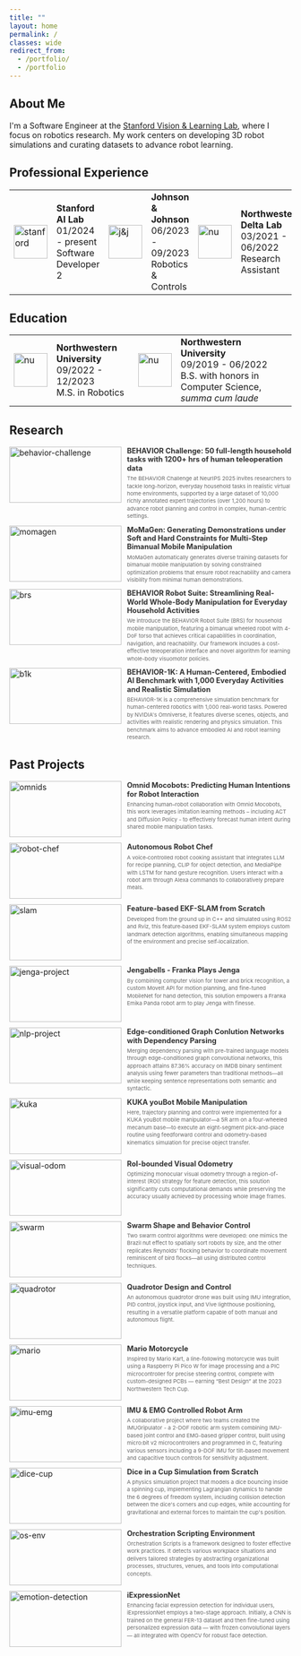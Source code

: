 ```yaml
---
title: ""
layout: home
permalink: /
classes: wide
redirect_from:
  - /portfolio/
  - /portfolio
---
```


## About Me

I'm a Software Engineer at the [Stanford Vision & Learning Lab](https://svl.stanford.edu/), where I focus on robotics research. My work centers on developing 3D robot simulations and curating datasets to advance robot learning.

## Professional Experience
<table>
  <tbody>
    <tr>
      <td style = "border-bottom-width:0;"><img src="{{site.baseurl}}/assets/images/sail.png" alt="stanford" width="60"></td>
      <td style = "border-bottom-width:0;">
        <strong>Stanford AI Lab</strong> <br> 01/2024 - present <br> Software Developer 2</td>
      <td style = "border-bottom-width:0;"><img src="{{site.baseurl}}/assets/images/johnson-and-johnson.png" alt="j&j" width="60"></td>
      <td style = "border-bottom-width:0;">
        <strong>Johnson & Johnson</strong> <br> 06/2023 - 09/2023 <br> Robotics & Controls</td>
      <td style="border-bottom-width:0;"><img src="{{site.baseurl}}/assets/images/delta-lab.png" alt="nu" width="60"></td>
      <td style="border-bottom-width:0;">
        <strong>Northwestern Delta Lab</strong> <br> 03/2021 - 06/2022 <br> Research Assistant</td>
    </tr>
  </tbody>
</table>

## Education
<table>
  <tbody>
    <tr>
      <td style="border-bottom-width:0;"><img src="{{site.baseurl}}/assets/images/northwestern.jpg" alt="nu" width="60"></td>
      <td style="border-bottom-width:0;">
        <strong>Northwestern University</strong> <br> 09/2022 - 12/2023 <br> M.S. in Robotics
      </td>
      <td style="border-bottom-width:0;"><img src="{{site.baseurl}}/assets/images/northwestern.jpg" alt="nu" width="60"></td>
      <td style="border-bottom-width:0;">
        <strong>Northwestern University</strong> <br> 09/2019 - 06/2022 <br> B.S. with honors in Computer Science, <em>summa cum laude</em>
      </td>
    </tr>
  </tbody>
</table>


## Research

<div class="container">
  <div class="image-container">
    <a href="https://behavior.stanford.edu/challenge/">
      <img src="{{site.baseurl}}/assets/images/behavior_challenge.png" alt="behavior-challenge">
    </a>
  </div>
  <div class="text-container">
    <div class="header-row">
      <a href="https://behavior.stanford.edu/challenge/" class="title-link">
        <h3>BEHAVIOR Challenge: 50 full-length household tasks with 1200+ hrs of human teleoperation data</h3>
      </a>
    </div>
    <div class="text-content">
      <p>The BEHAVIOR Challenge at NeurIPS 2025 invites researchers to tackle long-horizon, everyday household tasks in realistic virtual home environments, supported by a large dataset of 10,000 richly annotated expert trajectories (over 1,200 hours) to advance robot planning and control in complex, human-centric settings.</p>
    </div>
  </div>
</div>

<div class="container">
  <div class="image-container">
    <a href="https://momagen-rss.github.io/">
      <img src="{{site.baseurl}}/assets/images/momagen.png" alt="momagen">
    </a>
  </div>
  <div class="text-container">
    <div class="header-row">
      <a href="https://momagen-rss.github.io/" class="title-link">
        <h3>MoMaGen: Generating Demonstrations under Soft and Hard Constraints for Multi-Step Bimanual Mobile Manipulation</h3>
      </a>
    </div>
    <div class="text-content">
      <p>MoMaGen automatically generates diverse training datasets for bimanual mobile manipulation by solving constrained optimization problems that ensure robot reachability and camera visibility from minimal human demonstrations.</p>
    </div>
  </div>
</div>

<div class="container">
  <div class="image-container">
    <a href="https://behavior-robot-suite.github.io/">
      <img src="{{site.baseurl}}/assets/images/brs_hardware.jpg" alt="brs">
    </a>
  </div>
  <div class="text-container">
    <div class="header-row">
      <a href="https://behavior-robot-suite.github.io/" class="title-link">
        <h3>BEHAVIOR Robot Suite: Streamlining Real-World Whole-Body Manipulation for Everyday Household Activities</h3>
      </a>
    </div>
    <div class="text-content">
      <p>We introduce the BEHAVIOR Robot Suite (BRS) for household mobile manipulation, featuring a bimanual wheeled robot with 4-DoF torso that achieves critical capabilities in coordination, navigation, and reachability. Our framework includes a cost-effective teleoperation interface and novel algorithm for learning whole-body visuomotor policies.</p>
    </div>
  </div>
</div>

<div class="container">
  <div class="image-container">
    <a href="https://behavior.stanford.edu">
      <img src="{{site.baseurl}}/assets/images/b1k.jpg" alt="b1k">
    </a>
  </div>
  <div class="text-container">
    <div class="header-row">
      <a href="https://behavior.stanford.edu" class="title-link">
        <h3>BEHAVIOR-1K: A Human-Centered, Embodied AI Benchmark with 1,000 Everyday Activities and Realistic Simulation</h3>
      </a>
    </div>
    <div class="text-content">
      <p>BEHAVIOR-1K is a comprehensive simulation benchmark for human-centered robotics with 1,000 real-world tasks. Powered by NVIDIA's Omniverse, it features diverse scenes, objects, and activities with realistic rendering and physics simulation. This benchmark aims to advance embodied AI and robot learning research.</p>
    </div>
  </div>
</div>

## Past Projects

<div class="container">
  <div class="image-container">
    <a href="/portfolio_manipulation/omnids">
      <img src="{{site.baseurl}}/assets/images/omnids.gif" alt="omnids">
    </a>
  </div>
  <div class="text-container">
    <div class="header-row">
      <a href="/portfolio_manipulation/omnids" class="title-link">
        <h3>Omnid Mocobots: Predicting Human Intentions for Robot Interaction</h3>
      </a>
    </div>
    <div class="text-content">
      <p>Enhancing human–robot collaboration with Omnid Mocobots, this work leverages imitation learning methods – including ACT and Diffusion Policy - to effectively forecast human intent during shared mobile manipulation tasks.</p>
    </div>
  </div>
</div>

<div class="container">
  <div class="image-container">
    <a href="/portfolio_manipulation/robot-chef">
      <img src="{{site.baseurl}}/assets/images/robot_chef.gif" alt="robot-chef">
    </a>
  </div>
  <div class="text-container">
    <div class="header-row">
      <a href="/portfolio_manipulation/robot-chef" class="title-link">
        <h3>Autonomous Robot Chef</h3>
      </a>
    </div>
    <div class="text-content">
      <p>A voice‐controlled robot cooking assistant that integrates LLM for recipe planning, CLIP for object detection, and MediaPipe with LSTM for hand gesture recognition. Users interact with a robot arm through Alexa commands to collaboratively prepare meals.</p>
    </div>
  </div>
</div>

<div class="container">
  <div class="image-container">
    <a href="/portfolio_perception_nav/slam">
      <img src="{{site.baseurl}}/assets/images/slam_gif.gif" alt="slam">
    </a>
  </div>
  <div class="text-container">
    <div class="header-row">
      <a href="/portfolio_perception_nav/slam" class="title-link">
        <h3>Feature-based EKF-SLAM from Scratch</h3>
      </a>
    </div>
    <div class="text-content">
      <p>Developed from the ground up in C++ and simulated using ROS2 and Rviz, this feature‐based EKF-SLAM system employs custom landmark detection algorithms, enabling simultaneous mapping of the environment and precise self‐localization.</p>
    </div>
  </div>
</div>

<div class="container">
  <div class="image-container">
    <a href="/portfolio_manipulation/jenga">
      <img src="{{site.baseurl}}/assets/images/jenga.gif" alt="jenga-project">
    </a>
  </div>
  <div class="text-container">
    <div class="header-row">
      <a href="/portfolio_manipulation/jenga" class="title-link">
        <h3>Jengabells - Franka Plays Jenga</h3>
      </a>
    </div>
    <div class="text-content">
      <p>By combining computer vision for tower and brick recognition, a custom MoveIt API for motion planning, and fine-tuned MobileNet for hand detection, this solution empowers a Franka Emika Panda robot arm to play Jenga with finesse.</p>
    </div>
  </div>
</div>

<div class="container">
  <div class="image-container">
    <a href="/portfolio_ML/nlp-project">
      <img src="{{site.baseurl}}/assets/images/nlp_pipeline.jpg" alt="nlp-project">
    </a>
  </div>
  <div class="text-container">
    <div class="header-row">
      <a href="/portfolio_ML/nlp-project" class="title-link">
        <h3>Edge-conditioned Graph Conlution Networks with Dependency Parsing</h3>
      </a>
    </div>
    <div class="text-content">
      <p>Merging dependency parsing with pre-trained language models through edge-conditioned graph convolutional networks, this approach attains 87.36% accuracy on IMDB binary sentiment analysis using fewer parameters than traditional methods—all while keeping sentence representations both semantic and syntactic.</p>
    </div>
  </div>
</div>

<div class="container">
  <div class="image-container">
    <a href="/portfolio_manipulation/kuka">
      <img src="{{site.baseurl}}/assets/images/449.gif" alt="kuka">
    </a>
  </div>
  <div class="text-container">
    <div class="header-row">
      <a href="/portfolio_manipulation/kuka" class="title-link">
        <h3>KUKA youBot Mobile Manipulation</h3>
      </a>
    </div>
    <div class="text-content">
      <p>Here, trajectory planning and control were implemented for a KUKA youBot mobile manipulator—a 5R arm on a four-wheeled mecanum base—to execute an eight-segment pick-and-place routine using feedforward control and odometry-based kinematics simulation for precise object transfer.</p>
    </div>
  </div>
</div>

<div class="container">
  <div class="image-container">
    <a href="/portfolio_perception_nav/visual-odom">
      <img src="{{site.baseurl}}/assets/images/visual-odom1.gif" alt="visual-odom">
    </a>
  </div>
  <div class="text-container">
    <div class="header-row">
      <a href="/portfolio_perception_nav/visual-odom" class="title-link">
        <h3>RoI-bounded Visual Odometry</h3>
      </a>
    </div>
    <div class="text-content">
      <p>Optimizing monocular visual odometry through a region-of-interest (ROI) strategy for feature detection, this solution significantly cuts computational demands while preserving the accuracy usually achieved by processing whole image frames.</p>
    </div>
  </div>
</div>

<div class="container">
  <div class="image-container">
    <a href="/portfolio_perception_nav/swarm">
      <img src="{{site.baseurl}}/assets/images/swarm-tn.png" alt="swarm">
    </a>
  </div>
  <div class="text-container">
    <div class="header-row">
      <a href="/portfolio_perception_nav/swarm" class="title-link">
        <h3>Swarm Shape and Behavior Control</h3>
      </a>
    </div>
    <div class="text-content">
      <p>Two swarm control algorithms were developed: one mimics the Brazil nut effect to spatially sort robots by size, and the other replicates Reynolds' flocking behavior to coordinate movement reminiscent of bird flocks—all using distributed control techniques.</p>
    </div>
  </div>
</div>

<div class="container">
  <div class="image-container">
    <a href="/portfolio_mechatronics/quadrotor">
      <img src="{{site.baseurl}}/assets/images/quadrotor.jpg" alt="quadrotor">
    </a>
  </div>
  <div class="text-container">
    <div class="header-row">
      <a href="/portfolio_mechatronics/quadrotor" class="title-link">
        <h3>Quadrotor Design and Control</h3>
      </a>
    </div>
    <div class="text-content">
      <p>An autonomous quadrotor drone was built using IMU integration, PID control, joystick input, and Vive lighthouse positioning, resulting in a versatile platform capable of both manual and autonomous flight.</p>
    </div>
  </div>
</div>

<div class="container">
  <div class="image-container">
    <a href="/portfolio_mechatronics/mario">
      <img src="{{site.baseurl}}/assets/images/mario-luigi.png" alt="mario">
    </a>
  </div>
  <div class="text-container">
    <div class="header-row">
      <a href="/portfolio_mechatronics/mario" class="title-link">
        <h3>Mario Motorcycle</h3>
      </a>
    </div>
    <div class="text-content">
      <p>Inspired by Mario Kart, a line-following motorcycle was built using a Raspberry Pi Pico W for image processing and a PIC microcontroller for precise steering control, complete with custom-designed PCBs — earning “Best Design” at the 2023 Northwestern Tech Cup.</p>
    </div>
  </div>
</div>

<div class="container">
  <div class="image-container">
    <a href="/portfolio_mechatronics/imu-emg">
      <img src="{{site.baseurl}}/assets/images/imu-emg.jpg" alt="imu-emg">
    </a>
  </div>
  <div class="text-container">
    <div class="header-row">
      <a href="/portfolio_mechatronics/imu-emg" class="title-link">
        <h3>IMU & EMG Controlled Robot Arm</h3>
      </a>
    </div>
    <div class="text-content">
      <p>A collaborative project where two teams created the IMUGripulator - a 2-DOF robotic arm system combining IMU-based joint control and EMG-based gripper control, built using micro:bit v2 microcontrollers and programmed in C, featuring various sensors including a 9-DOF IMU for tilt-based movement and capacitive touch controls for sensitivity adjustment.</p>
    </div>
  </div>
</div>

<div class="container">
  <div class="image-container">
    <a href="/portfolio_mechatronics/dice-cup">
      <img src="{{site.baseurl}}/assets/images/314.gif" alt="dice-cup">
    </a>
  </div>
  <div class="text-container">
    <div class="header-row">
      <a href="/portfolio_mechatronics/dice-cup" class="title-link">
        <h3>Dice in a Cup Simulation from Scratch</h3>
      </a>
    </div>
    <div class="text-content">
      <p>A physics simulation project that models a dice bouncing inside a spinning cup, implementing Lagrangian dynamics to handle the 6 degrees of freedom system, including collision detection between the dice's corners and cup edges, while accounting for gravitational and external forces to maintain the cup's position.</p>
    </div>
  </div>
</div>

<div class="container">
  <div class="image-container">
    <a href="/portfolio_web/os-env">
      <img src="{{site.baseurl}}/assets/images/os-env.jpg" alt="os-env">
    </a>
  </div>
  <div class="text-container">
    <div class="header-row">
      <a href="/portfolio_web/os-env" class="title-link">
        <h3>Orchestration Scripting Environment</h3>
      </a>
    </div>
    <div class="text-content">
      <p>Orchestration Scripts is a framework designed to foster effective work practices. It detects various workplace situations and delivers tailored strategies by abstracting organizational processes, structures, venues, and tools into computational concepts.</p>
    </div>
  </div>
</div>

<div class="container">
  <div class="image-container">
    <a href="/portfolio_ML/iExpressionNet">
      <img src="{{site.baseurl}}/assets/images/emotion_detection.png" alt="emotion-detection">
    </a>
  </div>
  <div class="text-container">
    <div class="header-row">
      <a href="/portfolio_ML/iExpressionNet" class="title-link">
        <h3>iExpressionNet</h3>
      </a>
    </div>
    <div class="text-content">
      <p>Enhancing facial expression detection for individual users, iExpressionNet employs a two-stage approach. Initially, a CNN is trained on the general FER-13 dataset and then fine-tuned using personalized expression data — with frozen convolutional layers — all integrated with OpenCV for robust face detection.</p>
    </div>
  </div>
</div>

<style>
.container {
  display: flex;
  margin-bottom: 10px;
  gap: 10px;
}

.image-container {
  flex: 0 0 200px;
  height: 100px;
  overflow: hidden;
}

.image-container img {
  width: 100%;
  height: 100%;
  object-fit: cover;
  object-position: center;
  display: block;
  transition: opacity 0.2s;
}

/* Special handling for logo-style images in the experience/education tables */
table img {
  width: 60px;
  height: 60px;
  object-fit: contain;
}

.image-container img:hover {
  opacity: 0.8;
}

.text-container {
  flex: 1;
  display: flex;
  flex-direction: column;
  min-height: 100px;
  justify-content: flex-start;
}

.header-row {
  display: flex;
  justify-content: space-between;
  align-items: flex-start;
  margin-bottom: 0.25rem;
}

.header-row h3 {
  margin: 0;
  font-size: 0.8rem;
  color: #333;
  transition: color 0.2s;
  line-height: 1.2;
}

.title-link {
  text-decoration: none;
  color: inherit;
}

.title-link:hover h3 {
  color: #0066cc;
  text-decoration: underline;
}

.text-content p {
  margin: 0;
  font-size: 0.6rem;
  line-height: 1.4;
  color: #666;
}
</style>